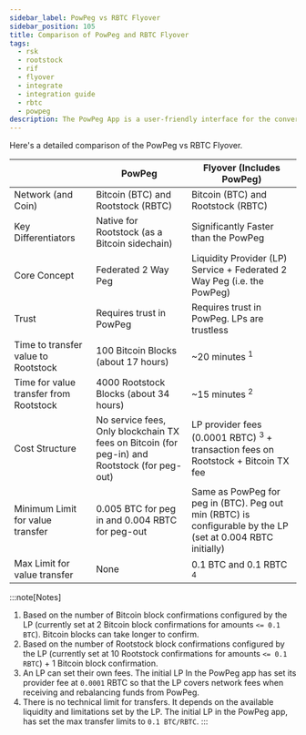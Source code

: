 ```yaml
---
sidebar_label: PowPeg vs RBTC Flyover
sidebar_position: 105
title: Comparison of PowPeg and RBTC Flyover
tags:
  - rsk
  - rootstock
  - rif
  - flyover
  - integrate
  - integration guide
  - rbtc
  - powpeg
description: The PowPeg App is a user-friendly interface for the conversion of BTC to RBTC and vice versa. It is secured by the powpeg protocol, which is a unique 2-way peg system that allows users to natively transfer bitcoins from the Bitcoin blockchain to the Rootstock blockchain and vice versa, creating a token called RBTC that is pegged to the value of Bitcoin.
---
```


Here's a detailed comparison of the PowPeg vs RBTC Flyover.

|                                        | PowPeg                                                                                                                             | Flyover (Includes PowPeg)                                                                                                                                                         |
| -------------------------------------- | ---------------------------------------------------------------------------------------------------------------------------------- | ---------------------------------------------------------------------------------------------------------------------------------------------------------------------------------------------------- |
| Network (and Coin)  | Bitcoin (BTC) and Rootstock (RBTC)                                                           | Bitcoin (BTC) and Rootstock (RBTC)                                                                                                                             |
| Key Differentiators                    | Native for Rootstock (as a Bitcoin sidechain)                                                                   | Significantly Faster than the PowPeg                                                                                                                                                                 |
| Core Concept                           | Federated 2 Way Peg                                                                                                                | Liquidity Provider (LP) Service + Federated 2 Way Peg (i.e. the PowPeg)                                                        |
| Trust                                  | Requires trust in PowPeg                                                                                                           | Requires trust in PowPeg. LPs are trustless                                                                                                                                          |
| Time to transfer value to Rootstock    | 100 Bitcoin Blocks (about 17 hours)                                                                             | ~20 minutes <sup>1</sup>                                                                                                                                                             |
| Time for value transfer from Rootstock | 4000 Rootstock Blocks (about 34 hours)                                                                          | ~15 minutes <sup>2</sup>                                                                                                                                                             |
| Cost Structure                         | No service fees, Only blockchain TX fees on Bitcoin (for peg-in) and Rootstock (for peg-out) | LP provider fees (0.0001 RBTC) <sup>3</sup> + transaction fees on Rootstock + Bitcoin TX fee                                                                      |
| Minimum Limit for value transfer       | 0.005 BTC for peg in and 0.004 RBTC for peg-out                                                    | Same as PowPeg for peg in (BTC). Peg out min (RBTC) is configurable by the LP (set at 0.004 RBTC initially) |
| Max Limit for value transfer           | None                                                                                                                               | 0.1 BTC and 0.1 RBTC <sup>4</sup>                                                                                                                                    |

:::note\[Notes]

1. Based on the number of Bitcoin block confirmations configured by the LP (currently set at 2 Bitcoin block confirmations for amounts `<= 0.1 BTC`). Bitcoin blocks can take longer to confirm.
2. Based on the number of Rootstock block confirmations configured by the LP (currently set at 10 Rootstock confirmations for amounts `<= 0.1 RBTC`) + 1 Bitcoin block confirmation.
3. An LP can set their own fees.  The initial LP In the PowPeg app has set its provider fee at `0.0001` RBTC so that the LP covers network fees when receiving and rebalancing funds from PowPeg.
4. There is no technical limit for transfers.  It depends on the available liquidity and limitations set by the LP. The initial LP in the PowPeg app, has set the max transfer limits to `0.1 BTC/RBTC`.
  :::